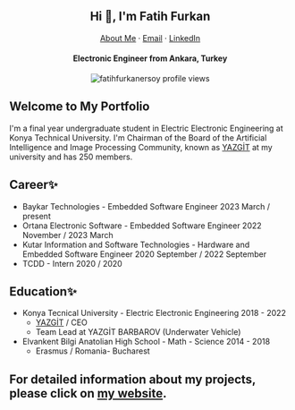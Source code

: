<p align="center">
  <h2 align="center">Hi 👋, I'm Fatih Furkan</h2>
</p>
<p align="center">
    <a href="https://fatihfurkanersoy.github.io">About Me</a>
    ·
    <a href="mailto:fatihfurkanersoy2@gmail.com">Email</a>
    ·
    <a href="https://linkedin.com/in/fatihfurkanersoy/">LinkedIn</a>
</p>
<p align="center">
  <h4 align="center">Electronic Engineer from Ankara, Turkey</h4>
</p>

<p align="center"> 
  <img align="center" src="https://komarev.com/ghpvc/?username=fatihfurkanersoy&color=blue&style=flat-square" alt="fatihfurkanersoy profile views" />
</p>

<!--
**fatihfurkanersoy/fatihfurkanersoy** is a ✨ _special_ ✨ repository because its `README.md` (this file) appears on your GitHub profile.

Here are some ideas to get you started:

- 🔭 I’m currently working on ...
- 🌱 I’m currently learning ...
- 👯 I’m looking to collaborate on ...
- 🤔 I’m looking for help with ...
- 💬 Ask me about ...
- 📫 How to reach me: ...
- 😄 Pronouns: ...
- ⚡ Fun fact: ...
-->
## Welcome to My Portfolio

I'm a final year undergraduate student in Electric Electronic Engineering at Konya Technical University.
I'm Chairman of the Board of the Artificial Intelligence and Image Processing Community, known as [YAZGİT](https://yazgit.com/) at my university and has 250 members.
## Career✨
- Baykar Technologies  - Embedded Software Engineer 2023 March / present
- Ortana Electronic Software - Embedded Software Engineer 2022 November / 2023 March
- Kutar Information and Software Technologies - Hardware and Embedded Software Engineer 2020 September / 2022 September
- TCDD - Intern 2020 / 2020
## Education✨
- Konya Tecnical University - Electric Electronic Engineering 2018 - 2022
    - [YAZGİT](https://yazgit.com/) / CEO
    - Team Lead at YAZGİT BARBAROV (Underwater Vehicle)
- Elvankent Bilgi Anatolian High School - Math - Science 2014 - 2018
    - Erasmus / Romania- Bucharest
## For detailed information about my projects, please click on [my website](https://ffurkan.com/).
